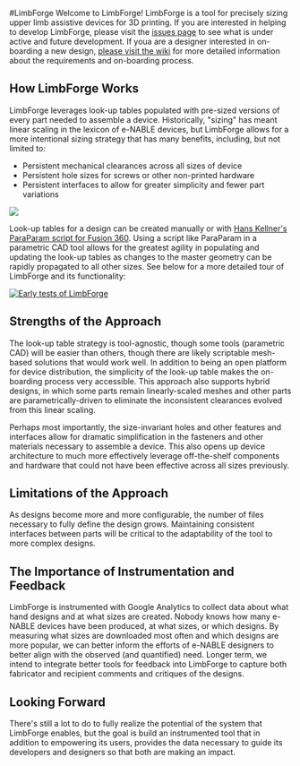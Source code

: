 #LimbForge
Welcome to LimbForge!  LimbForge is a tool for precisely sizing upper limb assistive devices for 3D printing.  If you are interested in helping to develop LimbForge, please visit the [issues page](https://github.com/e-nable/LimbForge/issues) to see what is under active and future development. If youa are a designer interested in on-boarding a new design, [please visit the wiki](https://github.com/e-nable/LimbForge/wiki) for more detailed information about the requirements and on-boarding process.

## How LimbForge Works
LimbForge leverages look-up tables populated with pre-sized versions of every part needed to assemble a device.  Historically, "sizing" has meant linear scaling in the lexicon of e-NABLE devices, but LimbForge allows for a more intentional sizing strategy that has many benefits, including, but not limited to:
* Persistent mechanical clearances across all sizes of device
* Persistent hole sizes for screws or other non-printed hardware
* Persistent interfaces to allow for greater simplicity and fewer part variations

![](https://github.com/e-nable/LimbForge/blob/gh-pages/img/documentation/fusion_params.png)

Look-up tables for a design can be created manually or with [Hans Kellner's ParaParam script for Fusion 360](https://github.com/hanskellner/Fusion360ParaParam).  Using a script like ParaParam in a parametric CAD tool allows for the greatest agility in populating and updating the look-up tables as changes to the master geometry can be rapidly propagated to all other sizes.  See below for a more detailed tour of LimbForge and its functionality:

[![Early tests of LimbForge](http://img.youtube.com/vi/YvI6kq_yXaM/0.jpg)](https://www.youtube.com/watch?v=YvI6kq_yXaM)

## Strengths of the Approach
The look-up table strategy is tool-agnostic, though some tools (parametric CAD) will be easier than others, though there are likely scriptable mesh-based solutions that would work well.  In addition to being an open platform for device distribution, the simplicity of the look-up table makes the on-boarding process very accessible.  This approach also supports hybrid designs, in which some parts remain linearly-scaled meshes and other parts are parametrically-driven to eliminate the inconsistent clearances evolved from this linear scaling.  

Perhaps most importantly, the size-invariant holes and other features and interfaces allow for dramatic simplification in the fasteners and other materials necessary to assemble a device.  This also opens up device architecture to much more effectively leverage off-the-shelf components and hardware that could not have been effective across all sizes previously.  

## Limitations of the Approach
As designs become more and more configurable, the number of files necessary to fully define the design grows. Maintaining consistent interfaces between parts will be critical to the adaptability of the tool to more complex designs.

## The Importance of Instrumentation and Feedback
LimbForge is instrumented with Google Analytics to collect data about what hand designs and at what sizes are created.  Nobody knows how many e-NABLE devices have been produced, at what sizes, or which designs.  By measuring what sizes are downloaded most often and which designs are more popular, we can better inform the efforts of e-NABLE designers to better align with the observed (and quantified) need.  Longer term, we intend to integrate better tools for feedback into LimbForge to capture both fabricator and recipient comments and critiques of the designs.

## Looking Forward
There's still a lot to do to fully realize the potential of the system that LimbForge enables, but the goal is build an instrumented tool that in addition to empowering its users, provides the data necessary to guide its developers and designers so that both are making an impact.
